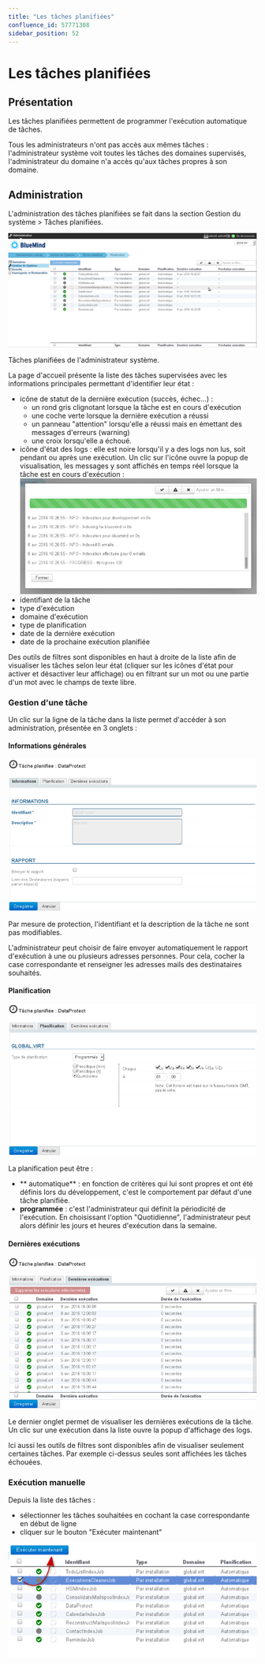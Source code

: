 ```yaml
---
title: "Les tâches planifiées"
confluence_id: 57771308
sidebar_position: 52
---
```

# Les tâches planifiées


## Présentation

Les tâches planifiées permettent de programmer l'exécution automatique de tâches.

Tous les administrateurs n'ont pas accès aux mêmes tâches : l'administrateur système voit toutes les tâches des domaines supervisés, l'administrateur du domaine n'a accès qu'aux tâches propres à son domaine.


## Administration

L'administration des tâches planifiées se fait dans la section Gestion du système > Tâches planifiées.


![](../../attachments/57771308/57771314.png)


Tâches planifiées de l'administrateur système.


La page d'accueil présente la liste des tâches supervisées avec les informations principales permettant d'identifier leur état :

- icône de statut de la dernière exécution (succès, échec...) :
    - un rond gris clignotant lorsque la tâche est en cours d'exécution
    - une coche verte lorsque la dernière exécution a réussi
    - un panneau "attention" lorsqu'elle a réussi mais en émettant des messages d'erreurs (warning)
    - une croix lorsqu'elle a échoué.
- icône d'état des logs : elle est noire lorsqu'il y a des logs non lus, soit pendant ou après une exécution. Un clic sur l'icône ouvre la popup de visualisation, les messages y sont affichés en temps réel lorsque la tâche est en cours d'exécution :![](../../attachments/57771308/57771313.png)
- identifiant de la tâche
- type d'exécution
- domaine d'exécution
- type de planification
- date de la dernière exécution
- date de la prochaine exécution planifiée


Des outils de filtres sont disponibles en haut à droite de la liste afin de visualiser les tâches selon leur état (cliquer sur les icônes d'état pour activer et désactiver leur affichage) ou en filtrant sur un mot ou une partie d'un mot avec le champs de texte libre.

### Gestion d'une tâche

Un clic sur la ligne de la tâche dans la liste permet d'accéder à son administration, présentée en 3 onglets :

#### Informations générales

![](../../attachments/57771308/57771312.png)

Par mesure de protection, l'identifiant et la description de la tâche ne sont pas modifiables.

L'administrateur peut choisir de faire envoyer automatiquement le rapport d'exécution à une ou plusieurs adresses personnes.
Pour cela, cocher la case correspondante et renseigner les adresses mails des destinataires souhaités.

#### Planification

![](../../attachments/57771308/57771311.png)

La planification peut être :

- ** automatique** : en fonction de critères qui lui sont propres et ont été définis lors du développement, c'est le comportement par défaut d'une tâche planifiée.
- **programmée** : c'est l'administrateur qui définit la périodicité de l'exécution. En choisissant l'option "Quotidienne", l'administrateur peut alors définir les jours et heures d'exécution dans la semaine.


#### Dernières exécutions

![](../../attachments/57771308/57771310.png)

Le dernier onglet permet de visualiser les dernières exécutions de la tâche. Un clic sur une exécution dans la liste ouvre la popup d'affichage des logs.

Ici aussi les outils de filtres sont disponibles afin de visualiser seulement certaines tâches. Par exemple ci-dessus seules sont affichées les tâches échouées.

### Exécution manuelle

Depuis la liste des tâches :

- sélectionner les tâches souhaitées en cochant la case correspondante en début de ligne
- cliquer sur le bouton "Exécuter maintenant"


![](../../attachments/57771308/57771309.png)


